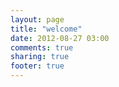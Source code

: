 ```yaml
---
layout: page
title: "welcome"
date: 2012-08-27 03:00
comments: true
sharing: true
footer: true
---
```

